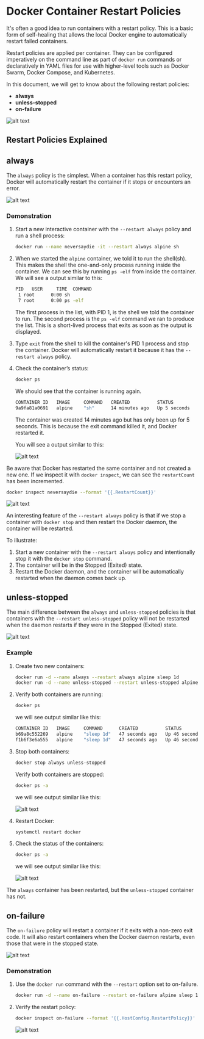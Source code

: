# Docker Container Restart Policies

It's often a good idea to run containers with a restart policy. This is a basic form of self-healing that allows the local Docker engine to automatically restart failed containers.

Restart policies are applied per container. They can be configured imperatively on the command line as part of `docker run` commands or declaratively in YAML files for use with higher-level tools such as Docker Swarm, Docker Compose, and Kubernetes.

In this document, we will get to know about the following restart policies:

- **always**
- **unless-stopped**
- **on-failure**

![alt text](https://raw.githubusercontent.com/poridhiEng/poridhi-labs/refs/heads/main/Poridhi%20Labs/Docker%20Labs/Docker%20Deep%20Dive/Chapter%2007/Deep-dive-04/images/Restart-policy.PNG)

## Restart Policies Explained

## always

The `always` policy is the simplest. When a container has this restart policy, Docker will automatically restart the container if it stops or encounters an error.

![alt text](https://raw.githubusercontent.com/poridhiEng/poridhi-labs/refs/heads/main/Poridhi%20Labs/Docker%20Labs/Docker%20Deep%20Dive/Chapter%2007/Deep-dive-04/images/image.png)

### Demonstration

1. Start a new interactive container with the `--restart always` policy and run a shell process:
   ```sh
   docker run --name neversaydie -it --restart always alpine sh
   ```

2. When we started the ``alpine`` container, we told it to run the shell(sh). This makes the shell the one-and-only process running inside the container. We can see this by running ``ps -elf`` from inside the container. We will see a output similar to this:

   ```sh
   PID   USER     TIME  COMMAND
    1 root      0:00 sh
    7 root      0:00 ps -elf
   ```
   The first process in the list, with PID 1, is the shell we told the container to run. The second process is the ``ps -elf`` command we ran to produce the list. This is a short-lived process that exits as soon as the output is displayed.

3. Type `exit` from the shell to kill the container's PID 1 process and stop the container. Docker will automatically restart it because it has the `--restart always` policy.

4. Check the container’s status:
   ```sh
   docker ps
   ```
   We should see that the container is running again.

   ```sh
   CONTAINER ID   IMAGE     COMMAND   CREATED          STATUS         PORTS     NAMES
   9a9fa81a0691   alpine    "sh"      14 minutes ago   Up 5 seconds             neversaydie
   ```
   The container was created 14 minutes ago but has only been up for 5 seconds. This is because the exit command killed it, and Docker restarted it.

   You will see a output similar to this:

   ![alt text](https://raw.githubusercontent.com/poridhiEng/poridhi-labs/refs/heads/main/Poridhi%20Labs/Docker%20Labs/Docker%20Deep%20Dive/Chapter%2007/Deep-dive-04/images/image-out-01.png)

Be aware that Docker has restarted the same container and not created a new one. If we inspect it with `docker inspect`, we can see the `restartCount` has been incremented.

```sh
docker inspect neversaydie --format '{{.RestartCount}}'
```

![alt text](https://raw.githubusercontent.com/poridhiEng/poridhi-labs/refs/heads/main/Poridhi%20Labs/Docker%20Labs/Docker%20Deep%20Dive/Chapter%2007/Deep-dive-04/images/image-out-02.png)

An interesting feature of the `--restart always` policy is that if we stop a container with `docker stop` and then restart the Docker daemon, the container will be restarted. 

To illustrate:

1. Start a new container with the `--restart always` policy and intentionally stop it with the `docker stop` command.
2. The container will be in the Stopped (Exited) state.
3. Restart the Docker daemon, and the container will be automatically restarted when the daemon comes back up.

## unless-stopped

The main difference between the `always` and `unless-stopped` policies is that containers with the `--restart unless-stopped` policy will not be restarted when the daemon restarts if they were in the Stopped (Exited) state.

![alt text](https://raw.githubusercontent.com/poridhiEng/poridhi-labs/refs/heads/main/Poridhi%20Labs/Docker%20Labs/Docker%20Deep%20Dive/Chapter%2007/Deep-dive-04/images/image-1.png)

### Example

1. Create two new containers:
   ```sh
   docker run -d --name always --restart always alpine sleep 1d
   docker run -d --name unless-stopped --restart unless-stopped alpine sleep 1d
   ```

2. Verify both containers are running:
   ```sh
   docker ps
   ```
   we will see output similar like this:

   ```sh
   CONTAINER ID   IMAGE     COMMAND      CREATED          STATUS          PORTS     NAMES
   b69a8c552269   alpine    "sleep 1d"   47 seconds ago   Up 46 seconds             unless-stopped
   f1b6f3e6a555   alpine    "sleep 1d"   47 seconds ago   Up 46 seconds             always
   ```

3. Stop both containers:
   ```sh
   docker stop always unless-stopped
   ```

   Verify both containers are stopped:

   ```sh
   docker ps -a
   ```
   we will see output similar like this:

   ![alt text](https://raw.githubusercontent.com/poridhiEng/poridhi-labs/refs/heads/main/Poridhi%20Labs/Docker%20Labs/Docker%20Deep%20Dive/Chapter%2007/Deep-dive-04/images/image-out-03.png)

4. Restart Docker:
   ```sh
   systemctl restart docker
   ```

5. Check the status of the containers:
   ```sh
   docker ps -a
   ```
   we will see output similar like this:

   ![alt text](https://raw.githubusercontent.com/poridhiEng/poridhi-labs/refs/heads/main/Poridhi%20Labs/Docker%20Labs/Docker%20Deep%20Dive/Chapter%2007/Deep-dive-04/images/image-out-04.png)

The `always` container has been restarted, but the `unless-stopped` container has not.

## on-failure

The `on-failure` policy will restart a container if it exits with a non-zero exit code. It will also restart containers when the Docker daemon restarts, even those that were in the stopped state.

![alt text](https://raw.githubusercontent.com/poridhiEng/poridhi-labs/refs/heads/main/Poridhi%20Labs/Docker%20Labs/Docker%20Deep%20Dive/Chapter%2007/Deep-dive-04/images/image-2.png)

### Demonstration

1.  Use the `docker run` command with the `--restart` option set to on-failure.

      ```sh
      docker run -d --name on-failure --restart on-failure alpine sleep 1d
      ```

2. Verify the restart policy:

      ```sh
      docker inspect on-failure --format '{{.HostConfig.RestartPolicy}}'
      ```

      ![alt text](https://raw.githubusercontent.com/poridhiEng/poridhi-labs/refs/heads/main/Poridhi%20Labs/Docker%20Labs/Docker%20Deep%20Dive/Chapter%2007/Deep-dive-04/images/image-out-05.png)
